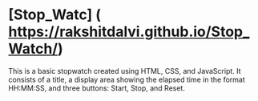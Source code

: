 # [Stop_Watc] ( https://rakshitdalvi.github.io/Stop_Watch/)

This is a basic stopwatch created using HTML, CSS, and JavaScript. It consists of a title, a display area showing the elapsed time in the format HH:MM:SS, and three buttons: Start, Stop, and Reset.

